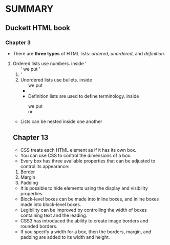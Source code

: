 # SUMMARY #

## Duckett HTML book ##
### Chapter 3 ###

- There are **three types** of HTML lists: *ordered*, *unordered*, and *definition*. 
1. Ordered lists use numbers. 
inside '<ol>' we put '<li>'
2. Unordered lists use bullets.
inside <ul> we put <li>
3. Definition lists are used to define terminology.
inside <dl> we put <dt> or <dd>
- Lists can be nested inside one another
  
## Chapter 13 ##
- CSS treats each HTML element as if it has its own box. 
- You can use CSS to control the dimensions of a box.
- Every box has three available properties that can be adjusted to control its appearance:
1. Border 
2. Margin
3. Padding
- It is possible to hide elements using the display and visibility properties.
- Block-level boxes can be made into inline boxes, and inline boxes made into block-level boxes.
- Legibility can be improved by controlling the width of boxes containing text and the leading.
- CSS3 has introduced the ability to create image borders and rounded borders.
- If you specify a width for a box, then the borders, margin, and padding are added to its width and height.


